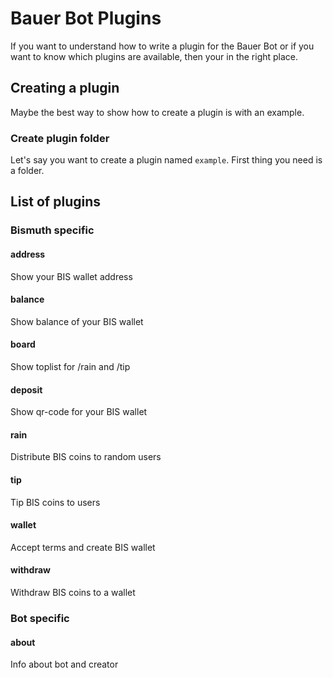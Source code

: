 # Bauer Bot Plugins
If you want to understand how to write a plugin for the Bauer Bot or if you want to know which plugins are available, then your in the right place.

## Creating a plugin
Maybe the best way to show how to create a plugin is with an example.

### Create plugin folder
Let's say you want to create a plugin named `example`. First thing you need is a folder. 

## List of plugins

### Bismuth specific
#### address
Show your BIS wallet address

#### balance
Show balance of your BIS wallet

#### board
Show toplist for /rain and /tip

#### deposit
Show qr-code for your BIS wallet

#### rain
Distribute BIS coins to random users

#### tip
Tip BIS coins to users

#### wallet
Accept terms and create BIS wallet

#### withdraw
Withdraw BIS coins to a wallet

### Bot specific
#### about
Info about bot and creator